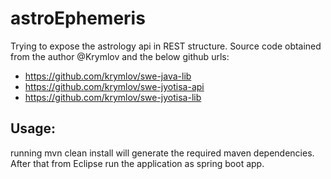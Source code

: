 # astroEphemeris

Trying to expose the astrology api in REST structure. Source code obtained from the author @Krymlov and the below github urls: 

- https://github.com/krymlov/swe-java-lib
- https://github.com/krymlov/swe-jyotisa-api
- https://github.com/krymlov/swe-jyotisa-lib

Usage:
-----------------------
running mvn clean install will generate the required maven dependencies. After that from Eclipse run the application as spring boot app. 
